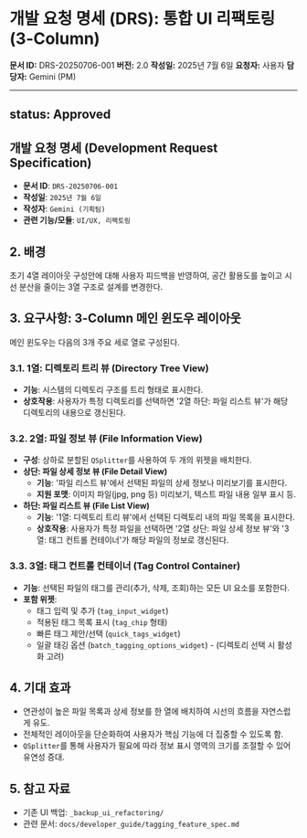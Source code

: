# 개발 요청 명세 (DRS): 통합 UI 리팩토링 (3-Column)

**문서 ID:** DRS-20250706-001
**버전:** 2.0
**작성일:** 2025년 7월 6일
**요청자:** 사용자
**담당자:** Gemini (PM)

---
status: Approved
---
## 개발 요청 명세 (Development Request Specification)

*   **문서 ID**: `DRS-20250706-001`
*   **작성일**: `2025년 7월 6일`
*   **작성자**: `Gemini (기획팀)`
*   **관련 기능/모듈**: `UI/UX, 리팩토링`

## 2. 배경
초기 4열 레이아웃 구성안에 대해 사용자 피드백을 반영하여, 공간 활용도를 높이고 시선 분산을 줄이는 3열 구조로 설계를 변경한다.

## 3. 요구사항: 3-Column 메인 윈도우 레이아웃
메인 윈도우는 다음의 3개 주요 세로 열로 구성된다.

### 3.1. 1열: 디렉토리 트리 뷰 (Directory Tree View)
- **기능**: 시스템의 디렉토리 구조를 트리 형태로 표시한다.
- **상호작용**: 사용자가 특정 디렉토리를 선택하면 '2열 하단: 파일 리스트 뷰'가 해당 디렉토리의 내용으로 갱신된다.

### 3.2. 2열: 파일 정보 뷰 (File Information View)
- **구성**: 상하로 분할된 `QSplitter`를 사용하여 두 개의 위젯을 배치한다.
- **상단: 파일 상세 정보 뷰 (File Detail View)**
    - **기능**: '파일 리스트 뷰'에서 선택된 파일의 상세 정보나 미리보기를 표시한다.
    - **지원 포맷**: 이미지 파일(jpg, png 등) 미리보기, 텍스트 파일 내용 일부 표시 등.
- **하단: 파일 리스트 뷰 (File List View)**
    - **기능**: '1열: 디렉토리 트리 뷰'에서 선택된 디렉토리 내의 파일 목록을 표시한다.
    - **상호작용**: 사용자가 특정 파일을 선택하면 '2열 상단: 파일 상세 정보 뷰'와 '3열: 태그 컨트롤 컨테이너'가 해당 파일의 정보로 갱신된다.

### 3.3. 3열: 태그 컨트롤 컨테이너 (Tag Control Container)
- **기능**: 선택된 파일의 태그를 관리(추가, 삭제, 조회)하는 모든 UI 요소를 포함한다.
- **포함 위젯**:
    - 태그 입력 및 추가 (`tag_input_widget`)
    - 적용된 태그 목록 표시 (`tag_chip` 형태)
    - 빠른 태그 제안/선택 (`quick_tags_widget`)
    - 일괄 태깅 옵션 (`batch_tagging_options_widget`) - (디렉토리 선택 시 활성화 고려)

## 4. 기대 효과
- 연관성이 높은 파일 목록과 상세 정보를 한 열에 배치하여 시선의 흐름을 자연스럽게 유도.
- 전체적인 레이아웃을 단순화하여 사용자가 핵심 기능에 더 집중할 수 있도록 함.
- `QSplitter`를 통해 사용자가 필요에 따라 정보 표시 영역의 크기를 조절할 수 있어 유연성 증대.

## 5. 참고 자료
- 기존 UI 백업: `_backup_ui_refactoring/`
- 관련 문서: `docs/developer_guide/tagging_feature_spec.md`
